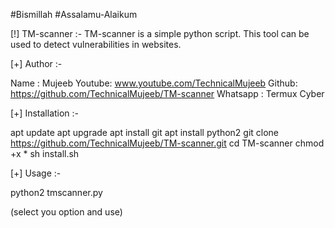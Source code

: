 #Bismillah
#Assalamu-Alaikum

[!] TM-scanner :- TM-scanner is a simple python script. This tool can be used to detect vulnerabilities in websites.

[+] Author :-

Name : Mujeeb 
Youtube: www.youtube.com/TechnicalMujeeb 
Github: https://github.com/TechnicalMujeeb/TM-scanner 
Whatsapp : Termux Cyber

[+] Installation :-

apt update 
apt upgrade 
apt install git 
apt install python2 
git clone https://github.com/TechnicalMujeeb/TM-scanner.git 
cd TM-scanner
chmod +x * 
sh install.sh

[+] Usage :-

python2 tmscanner.py

(select you option and use)
